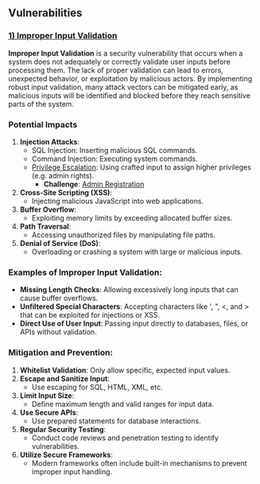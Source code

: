## Vulnerabilities
### <ins>1) Improper Input Validation</ins>
**Improper Input Validation** is a security vulnerability that occurs when a system does not adequately or correctly validate user inputs before processing them. The lack of proper validation can lead to errors, unexpected behavior, or exploitation by malicious actors. By implementing robust input validation, many attack vectors can be mitigated early, as malicious inputs will be identified and blocked before they reach sensitive parts of the system.

### Potential Impacts
1) **Injection Attacks**:
    - SQL Injection: Inserting malicious SQL commands.
    - Command Injection: Executing system commands.
    - <ins>Privilege Escalation</ins>: Using crafted input to assign higher privileges (e.g. admin rights).
        - **Challenge**: <a href="">Admin Registration</a>
2) **Cross-Site Scripting (XSS)**:
    - Injecting malicious JavaScript into web applications.
3) **Buffer Overflow**:
    - Exploiting memory limits by exceeding allocated buffer sizes.
4) **Path Traversal**:
    - Accessing unauthorized files by manipulating file paths.
5) **Denial of Service (DoS)**:
    - Overloading or crashing a system with large or malicious inputs.

### Examples of Improper Input Validation:
- **Missing Length Checks**: Allowing excessively long inputs that can cause buffer overflows.
- **Unfiltered Special Characters**: Accepting characters like ', ", <, and > that can be exploited for injections or XSS.
- **Direct Use of User Input**: Passing input directly to databases, files, or APIs without validation.

### Mitigation and Prevention:
1) **Whitelist Validation**: Only allow specific, expected input values.
2) **Escape and Sanitize Input**:
    - Use escaping for SQL, HTML, XML, etc.
3) **Limit Input Size**:
    - Define maximum length and valid ranges for input data.
4) **Use Secure APIs**:
    - Use prepared statements for database interactions.
5) **Regular Security Testing**:
    - Conduct code reviews and penetration testing to identify vulnerabilities.
6) **Utilize Secure Frameworks**:
    - Modern frameworks often include built-in mechanisms to prevent improper input handling.